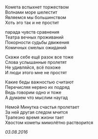 Комета вспыхнет торжеством  
Волнами море шелестит  
Являемся мы большинством  
Хоть эго так и не простит  
  
парада чувств сравнения  
Театра вечных проживаний  
Покорности судьбы движения  
Комичных смелых ожиданий  
  
Скажи себе ещё разок все тоже  
Слова услышанные пролетят  
Не удивляйся, всё похоже  
И люди этого мне не простят  
  
Какие беды важностью считают  
Перечисляя нервно их подряд  
Ведь говорим одно и тоже  
А думаем что мыслим наугад  
  
Немой Минутка счастья пролетает  
За ней другая следом мчится  
Трапезно время жизни тает  
Хвостом кометы мимолётно растворится  

*03.08.2016*